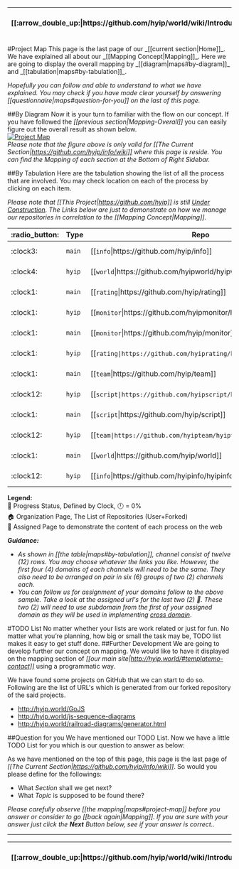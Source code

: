 <table>
  <thead>
    <tr>
      <th>[[:arrow_double_up:|https://github.com/hyip/world/wiki/Introduction]]</th>
      <th>[[:arrow_up_small:|https://github.com/hyipworld/hyipworld.github.io/wiki/Introduction]]</th>
      <th>[[:rewind:|Introduction]] [[Intro|Introduction]]</th>
      <th>[[:arrow_backward:|Mapping-Overall]] [[Prev|Mapping-Overall]]</th>
      <th>[[:repeat:|maps#project-map]] [[Reload|maps]]</th>
      <th>Last :arrow_forward:</th>
      <th>[[Next|https://github.com/hyip/rating]] [[:fast_forward:|https://github.com/hyip/rating]]</th>
      <th>[[:arrow_down_small:|https://github.com/hyip/rating]]</th>
      <th>[[:arrow_double_down:|https://github.com/hyip/rating/wiki/Introduction]]</th>
    </tr>
  </thead>
</table>
#Project Map
This page is the last page of our _[[current section|Home]]_. We have explained all about our _[[Mapping Concept|Mapping]]_. Here we are going to display the overall mapping by _[[diagram|maps#by-diagram]]_ and _[[tabulation|maps#by-tabulation]]_.  

_Hopefully you can follow and able to understand to what we have explained. You may check if you have made clear yourself by answering [[questionnaire|maps#question-for-you]] on the last of this page._

##By Diagram
Now it is your turn to familiar with the flow on our concept. If you have followed the _[[previous section|Mapping-Overall]]_ you can easily figure out the overall result as shown below.  
[![Project Map](https://hyipworld.github.io/images/github/doc/info.png)](https://tophyipmonitor.wordpress.com/hyip-world/)      
_Please note that the figure above is only valid for [[The Current Section|https://github.com/hyip/info/wiki]] where this page is reside. You can find the Mapping of each section at the Bottom of Right Sidebar._

##By Tabulation
Here are the tabulation showing the list of all the process that are involved. You may check location on each of the process by clicking on each item.

_Please note that [[This Project|https://github.com/hyip]] is still <u>Under Construction</u>. The Links below are just to demonstrate on how we manage our repositories in correlation to the [[Mapping Concept|Mapping]]._
<table>
  <thead>
    <tr>
      <th>:radio_button:</th>
      <th>Type</th>
      <th>Repo</th>
      <th>Wiki</th>
      <th>Team</th>
      <th>Platform</th>
      <th>Channel</th>
    </tr>
  </thead>
  <tbody>
    <tr>
      <td scope="row">:clock3:</td>
      <td scope="row"><code>main</code></td>
      <td>[[<code>info</code>|https://github.com/hyip/info]]</td>
      <td>[[<code>info</code>|https://github.com/hyip/info/wiki]]</td>
      <td scope="row"><img src="https://avatars1.githubusercontent.com/u/8466209?v=20&s=20"></td>
      <td scope="row"><a href="https://en.wikipedia.org/" target="_blank"><img src="https://lh3.googleusercontent.com/-EldBrDTTmUA/AAAAAAAAAAI/AAAAAAAAAIA/-bt7sByI8-Q/s20-c-a/photo.jpg"></a></td>
      <td scope="row">
<a href="https://www.facebook.com/hyipproject"><img src="https://avatars0.githubusercontent.com/u/69631?v=20&s=20"></a>
<a href="https://twitter.com/BeSweetRetweets"><img src="https://avatars0.githubusercontent.com/u/50278?v=20&s=20"></a>
<a href="https://google.com/+TopHYIPsinfoGigafeed"><img src="https://avatars0.githubusercontent.com/u/3597853?v=20&s=20"></a>
<a href="https://tophyipmonitor.wordpress.com/category/hyip/"><img src="https://avatars0.githubusercontent.com/u/276006?v=20&s=20"></a>
<a href="https://www.reddit.com/user/hyips/"><img src="https://avatars0.githubusercontent.com/u/14248?v=20&s=20"></a>
<a href="https://delicious.com/tophyipsinfo"><img src="https://lh3.googleusercontent.com/-jKtpsvVitSk/VipNbfjC1KI/AAAAAAAAAV4/dgoCUDLzyLw/s20/delicious.png"></a>
      </td>
    </tr>
    <tr>
      <td scope="row">:clock4:</td>
      <td scope="row"><code>hyip</code></td>
      <td>[[<code>world</code>|https://github.com/hyipworld/hyipworld.github.io]]</td>
      <td>[[<code>world</code>|https://github.com/hyipworld/hyipworld.github.io/wiki]]</td>
      <td scope="row"><img src="https://avatars1.githubusercontent.com/u/8466209?v=20&s=20"></td>
      <td scope="row">[[:house:|https://github.com/hyipworld]] [[:cinema:|http://hyip.world/]] </td>
      <td scope="row">
<a href="https://www.facebook.com/hyipworld"><img src="https://avatars0.githubusercontent.com/u/69631?v=20&s=20"></a>
<a href="https://twitter.com/hyip_world"><img src="https://avatars0.githubusercontent.com/u/50278?v=20&s=20"></a>
<a href="https://google.com/+TopHYIPsinfoGigafeed"><img src="https://avatars0.githubusercontent.com/u/3597853?v=20&s=20"></a>
<a href="https://tophyipmonitor.wordpress.com/hyip-world/"><img src="https://avatars0.githubusercontent.com/u/276006?v=20&s=20"></a>
<a href="https://disqus.com/by/hyips/"><img src="https://lh3.googleusercontent.com/-cV5C51pgAbg/VipJ2i2FGLI/AAAAAAAAAVM/e8N-UaHMRpw/w20-h20-p/disqus.png"></a>
<a href="https://about.me/hyip.world"><img src="https://avatars0.githubusercontent.com/u/951002?v=20&s=20"></a>
      </td>
    </tr>
    <tr>
      <td scope="row">:clock1:</td>
      <td scope="row"><code>main</code></td>
      <td>[[<code>rating</code>|https://github.com/hyip/rating]]</td>
      <td>[[<code>rating</code>|https://github.com/hyip/rating/wiki]]</td>
      <td scope="row"><img src="https://avatars1.githubusercontent.com/u/14160646?v=20&s=20"></td>
      <td scope="row"><a href="https://github.com/google" target="_blank"><img src="https://avatars0.githubusercontent.com/u/1342004?v=20&s=20"></a></td>
      <td scope="row">
<a href="https://www.facebook.com/TopHyipsDotInfo"><img src="https://avatars0.githubusercontent.com/u/69631?v=20&s=20"></a>
<a href="maps#project-map"><img src="https://avatars0.githubusercontent.com/u/50278?v=20&s=20"></a>
<a href="maps#project-map"><img src="https://avatars0.githubusercontent.com/u/3597853?v=20&s=20"></a>
<a href="https://tophyipmonitor.wordpress.com/category/hyip-rating/"><img src="https://avatars0.githubusercontent.com/u/276006?v=20&s=20"></a>
<a href="https://www.pinterest.com/HyipMonitor/"><img src="https://avatars3.githubusercontent.com/u/541152?v=20&s=20"></a>
<a href="http://en.gravatar.com/tophyips"><img src="http://www.gravatar.com/avatar/00000000000000000000000000000000?s=20"></a>
      </td>
    </tr>
    <tr>
      <td scope="row">:clock1:</td>
      <td scope="row"><code>hyip</code></td>
      <td>[[<code>monitor</code>|https://github.com/hyipmonitor/hyipmonitor.github.io]] </td>
      <td>[[<code>monitor|https://github.com/hyipmonitor/hyipmonitor.github.io/wiki]]</code></td>
      <td scope="row"><img src="https://avatars1.githubusercontent.com/u/14018681?v=20&s=20"</td>
      <td scope="row">[[:house:|https://github.com/hyipmonitor]] [[:cinema:|http://hyipmonitors.info/]] </td>
      <td scope="row">
<a href="https://www.facebook.com/hyipmonitors.info"><img src="https://avatars0.githubusercontent.com/u/69631?v=20&s=20"></a>
<a href="maps#project-map"><img src="https://avatars0.githubusercontent.com/u/50278?v=20&s=20"></a>
<a href="maps#project-map"><img src="https://avatars0.githubusercontent.com/u/3597853?v=20&s=20"></a>
<a href="https://tophyipmonitor.wordpress.com/hyip-monitors/"><img src="https://avatars0.githubusercontent.com/u/276006?v=20&s=20"></a>
<a href="http://www.linkedin.com/company/hyip-monitor"><img src="http://www.gravatar.com/avatar/7155494da5d4092de2988069d5534d00?s=20"></a>
<a href="https://about.me/hyipmonitors.info"><img src="https://avatars0.githubusercontent.com/u/951002?v=20&s=20"></a>
      </td>
    </tr>
    <tr>
      <td scope="row">:clock1:</td>
      <td scope="row"><code>main</code></td>
      <td>[[<code>monitor</code>|https://github.com/hyip/monitor]]</td>
      <td>[[<code>monitor</code>|https://github.com/hyip/monitor/wiki]]</td>
      <td scope="row"><img src="https://avatars1.githubusercontent.com/u/14018681?v=20&s=20"</td>
      <td scope="row"><a href="https://github.com/aws" target="_blank"><img src="https://lh5.googleusercontent.com/-LNdqhqT7v3w/T4itJ_UEeFI/AAAAAAAAJUE/B9Os5cJUxUA/s20-no/GooglePlusProfileImage.png"></a></td>
      <td scope="row">
<a href="https://www.facebook.com/tophyipmonitors"><img src="https://avatars0.githubusercontent.com/u/69631?v=20&s=20"></a>
<a href="https://twitter.com/tophyipmonitor"><img src="https://avatars0.githubusercontent.com/u/50278?v=20&s=20"></a>
<a href="https://google.com/+TopHyipMonitors"><img src="https://avatars0.githubusercontent.com/u/3597853?v=20&s=20"></a>
<a href="https://tophyipmonitor.wordpress.com/category/hyip-monitor/"><img src="https://avatars0.githubusercontent.com/u/276006?v=20&s=20"></a>
<a href="https://moz.com/community/users/4037583"><img src="http://lh3.googleusercontent.com/-PdKcIPUm-Cs/AAAAAAAAAAI/AAAAAAAALEI/HV6em-KZ-yU/s20-c-a/photo.jpg"></a>
<a href="http://en.gravatar.com/tophyipmonitor"><img src="http://www.gravatar.com/avatar/00000000000000000000000000000000?s=20"></a>
      </td>
    </tr>
    <tr>
      <td scope="row">:clock1:</td>
      <td scope="row"><code>hyip</code></td>
      <td>[[<code>rating|https://github.com/hyiprating/hyiprating.github.io]]</code></td>
      <td>[[<code>rating|https://github.com/hyiprating/hyiprating.github.io/wiki]]</code></td>
      <td scope="row"><img src="https://avatars1.githubusercontent.com/u/14160646?v=20&s=20"></td>
      <td scope="row">[[:house:|https://github.com/hyiprating]] [[:cinema:|http://tophyips.info/]] </td>
      <td scope="row">
<a href="https://www.facebook.com/tophyips.info"><img src="https://avatars0.githubusercontent.com/u/69631?v=20&s=20"></a>
<a href="maps#project-map"><img src="https://avatars0.githubusercontent.com/u/50278?v=20&s=20"></a>
<a href="maps#project-map"><img src="https://avatars0.githubusercontent.com/u/3597853?v=20&s=20"></a>
<a href="https://tophyipmonitor.wordpress.com/hyip-rating/"><img src="https://avatars0.githubusercontent.com/u/276006?v=20&s=20"></a>
<a href="http://www.linkedin.com/company/hyip-analysis"><img src="http://www.gravatar.com/avatar/7155494da5d4092de2988069d5534d00?s=20"></a>
<a href="https://about.me/tophyips.info"><img src="https://avatars0.githubusercontent.com/u/951002?v=20&s=20"></a>
      </td>
    </tr>
    <tr>
      <td scope="row">:clock1:</td>
      <td scope="row"><code>main</code></td>
      <td>[[<code>team</code>|https://github.com/hyip/team]]</td>
      <td>[[<code>team</code>|https://github.com/hyip/team/wiki]]</td>
      <td scope="row"><img src="https://avatars2.githubusercontent.com/u/11927583?v=10&s=20"></td>
      <td scope="row"><a href="https://github.com/atlassian" target="_blank"><img src="https://avatars3.githubusercontent.com/u/168166?v=20&s=20"></a></td>
      <td scope="row">
<a href="maps#project-map"><img src="https://avatars0.githubusercontent.com/u/69631?v=20&s=20"></a>
<a href="maps#project-map"><img src="https://avatars0.githubusercontent.com/u/50278?v=20&s=20"></a>
<a href="maps#project-map"><img src="https://avatars0.githubusercontent.com/u/3597853?v=20&s=20"></a>
<a href="https://tophyipmonitor.wordpress.com/category/hyip-forum/"><img src="https://avatars0.githubusercontent.com/u/276006?v=20&s=20"></a>
<a href="https://github.com/hyip/rating/wiki/HYIP-Forums"><img src="https://avatars0.githubusercontent.com/u/9919?v=20&s=20"></a>
<a href="http://mashable.com/people/hyip/"><img src="https://avatars3.githubusercontent.com/u/173374?v=3&s=20"></a>
      </td>
    </tr>
    <tr>
      <td scope="row">:clock12:</td>
      <td scope="row"><code>hyip</code></td>
      <td>[[<code>script|https://github.com/hyipscript/hyipscript.github.io]]</code></td>
      <td>[[<code>script|https://github.com/hyipscript/hyipscript.github.io/wiki]]</code></td>
      <td scope="row"><img src="https://avatars1.githubusercontent.com/u/14160646?v=20&s=20"></td>
      <td scope="row">[[:house:|https://github.com/hyipscript]] [[:cinema:|http://hyipscript.info/]] </td>
      <td scope="row">
<a href="https://www.facebook.com/hyipscript.info"><img src="https://avatars0.githubusercontent.com/u/69631?v=20&s=20"></a>
<a href="https://twitter.com/hyip_script"><img src="https://avatars0.githubusercontent.com/u/50278?v=20&s=20"></a>
<a href="https://google.com/+HyipScript"><img src="https://avatars0.githubusercontent.com/u/3597853?v=20&s=20"></a>
<a href="https://tophyipmonitor.wordpress.com/hyip-scripts/"><img src="https://avatars0.githubusercontent.com/u/276006?v=20&s=20"></a>
<a href="http://www.linkedin.com/company/hyip-script"><img src="http://www.gravatar.com/avatar/7155494da5d4092de2988069d5534d00?s=20"></a>
<a href="https://about.me/hyipscript.info"><img src="https://avatars0.githubusercontent.com/u/951002?v=20&s=20"></a>
      </td>
    </tr>
    <tr>
      <td scope="row">:clock1:</td>
      <td scope="row"><code>main</code></td>
      <td>[[<code>script</code>|https://github.com/hyip/script]]</td>
      <td>[[<code>script</code>|https://github.com/hyip/script/wiki]]</td>
      <td scope="row"><img src="https://avatars1.githubusercontent.com/u/14160646?v=20&s=20"></td>
      <td scope="row"><a href="https://sourceforge.net/projects/hyipscript/"><img src="https://sourceforge.net/favicon.ico"></a></td>
      <td scope="row">
<a href="https://www.facebook.com/hyipscripts"><img src="https://avatars0.githubusercontent.com/u/69631?v=20&s=20"></a>
<a href="maps#project-map"><img src="https://avatars0.githubusercontent.com/u/50278?v=20&s=20"></a>
<a href="maps#project-map"><img src="https://avatars0.githubusercontent.com/u/3597853?v=20&s=20"></a>
<a href="https://tophyipmonitor.wordpress.com/category/hyip-script/"><img src="https://avatars0.githubusercontent.com/u/276006?v=20&s=20"></a>
<a href="http://stackoverflow.com/users/4058484"><img src="https://lh3.googleusercontent.com/-DEYxYN_riUY/VipEhu1PPyI/AAAAAAAAAHg/UzX9Nw8QE8I/s20/stackoverflow.png"></a>
<a href="http://en.gravatar.com/tophyipscript"><img src="http://www.gravatar.com/avatar/00000000000000000000000000000000?s=20"></a>
      </td>
    </tr>
    <tr>
      <td scope="row">:clock12:</td>
      <td scope="row"><code>hyip</code></td>
      <td>[[<code>team|https://github.com/hyipteam/hyipteam.github.io]]</code></td>
      <td>[[<code>team</code>|https://github.com/hyipteam/hyipteam.github.io/wiki]]</td>
      <td scope="row"><img src="https://avatars2.githubusercontent.com/u/11927583?v=10&s=20"></td>
      <td scope="row">[[:house:|https://github.com/hyipteam]] [[:cinema:|http://team.hyip.world/]] </td>
      <td scope="row">
<a href="maps#project-map"><img src="https://avatars0.githubusercontent.com/u/69631?v=20&s=20"></a>
<a href="maps#project-map"><img src="https://avatars0.githubusercontent.com/u/50278?v=20&s=20"></a>
<a href="maps#project-map"><img src="https://avatars0.githubusercontent.com/u/3597853?v=20&s=20"></a>
<a href="https://tophyipmonitor.wordpress.com/hyip-forums/"><img src="https://avatars0.githubusercontent.com/u/276006?v=20&s=20"></a>
<a href="https://www.linkedin.com/company/hyip-reviews"><img src="http://www.gravatar.com/avatar/7155494da5d4092de2988069d5534d00?s=20"></a>
<a href="https://about.me/hyipmonitor"><img src="https://avatars0.githubusercontent.com/u/951002?v=20&s=20"></a>
      </td>
    </tr>
    <tr>
      <td scope="row">:clock1:</td>
      <td scope="row"><code>main</code></td>
      <td>[[<code>world</code>|https://github.com/hyip/world]]</td>
      <td>[[<code>world</code>|https://github.com/hyip/world/wiki]]</td>
      <td scope="row"><img src="https://avatars1.githubusercontent.com/u/8466209?v=20&s=20"></td>
      <td scope="row"><a href="https://en.wikipedia.org/wiki/User:Hyipworld"><img src="http://hyip.world/favicon.ico"></a></td>
      <td scope="row">
<a href="maps#project-map"><img src="https://avatars0.githubusercontent.com/u/69631?v=20&s=20"></a>
<a href="maps#project-map"><img src="https://avatars0.githubusercontent.com/u/50278?v=20&s=20"></a>
<a href="maps#project-map"><img src="https://avatars0.githubusercontent.com/u/3597853?v=20&s=20"></a>
<a href="https://tophyipmonitor.wordpress.com/category/our-project/"><img src="https://avatars0.githubusercontent.com/u/276006?v=20&s=20"></a>
<a href="http://www.stumbleupon.com/stumbler/TopHyipMonitor"><img src="https://avatars1.githubusercontent.com/u/359869?v=3&s=20"></a>
<a href="http://en.gravatar.com/tophyipworld"><img src="http://www.gravatar.com/avatar/00000000000000000000000000000000?s=20"></a>
      </td>
    </tr>
    <tr>
      <td scope="row">:clock12:</td>
      <td scope="row"><code>hyip</code></td>
      <td>[[<code>info</code>|https://github.com/hyipinfo/hyipinfo.github.io]]</td>
      <td>[[<code>info</code>|https://github.com/hyipinfo/hyipinfo.github.io/wiki]]</td>
      <td scope="row"><img src="https://avatars1.githubusercontent.com/u/8466209?v=20&s=20"></td>
      <td scope="row">[[:house:|https://github.com/hyipinfo]] [[:cinema:|http://info.hyip.world/]] </td>
      <td scope="row">
<a href="https://www.facebook.com/hyipblogs"><img src="https://avatars0.githubusercontent.com/u/69631?v=20&s=20"></a>
<a href="maps#project-map"><img src="https://avatars0.githubusercontent.com/u/50278?v=20&s=20"></a>
<a href="maps#project-map"><img src="https://avatars0.githubusercontent.com/u/3597853?v=20&s=20"></a>
<a href="https://tophyipmonitor.wordpress.com/hyip-business/"><img src="https://avatars0.githubusercontent.com/u/276006?v=20&s=20"></a>
<a href="http://tophyipmonitor.tumblr.com/"><img src="https://avatars0.githubusercontent.com/u/366151?v=20&s=20"></a>
<a href="maps#project-map"><img src="https://avatars0.githubusercontent.com/u/951002?v=20&s=20"></a>
      </td>
    </tr>
  </tbody>
</table>

**Legend:**  
:radio_button: Progress Status, Defined by Clock, :clock12: = 0%  
:house: Organization Page, The List of Repositories (User+Forked)  
:cinema: Assigned Page to demonstrate the content of each process on the web  

**_Guidance:_**
* _As shown in [[the table|maps#by-tabulation]], channel consist of twelve (12) rows. You may choose whatever the links you like. However, the first four (4) domains of each channels will need to be the same. They also need to be arranged on pair in six (6) groups of two (2) channels each._  
* _You can follow us for assignment of your domains follow to the above sample. Take a look at the assigned url's for the last two (2) :cinema:. These two (2) will need to use subdomain from the first of your assigned domain as they will be used in implementing <a href="https://en.wikipedia.org/wiki/Cross-origin_resource_sharing" target="_blank">cross domain</a>_.

#TODO List
No matter whether your lists are work related or just for fun. No matter what you’re planning, how big or small the task may be, TODO list makes it easy to get stuff done. 
##Further Development
We are going to develop further our concept on mapping. We would like to have it displayed on the mapping section of _[[our main site|http://hyip.world/#templatemo-contact]]_ using a programmatic way. 

We have found some projects on GitHub that we can start to do so. Following are the list of URL's which is generated from our forked repository of the said projects.
 
- http://hyip.world/GoJS  
- http://hyip.world/js-sequence-diagrams  
- http://hyip.world/railroad-diagrams/generator.html 
 
##Question for you
We have mentioned our TODO List. Now we have a little TODO List for you which is our question to answer as below: 

As we have mentioned on the top of this page, this page is the last page of _[[The Current Section|https://github.com/hyip/info/wiki]]_. So would you please define for the followings:
* What _Section_ shall we get next? 
* What _Topic_ is supposed to be found there?   
 
_Please carefully observe [[the mapping|maps#project-map]] before you answer or consider to go [[back again|Mapping]]. If you are sure with your answer just click the **Next** Button below, see if your answer is correct.._
***
<table>
  <thead>
    <tr>
      <th>[[:arrow_double_up:|https://github.com/hyip/world/wiki/Introduction]]</th>
      <th>[[:arrow_up_small:|https://github.com/hyipworld/hyipworld.github.io/wiki/Introduction]]</th>
      <th>[[:rewind:|Introduction]] [[Intro|Introduction]]</th>
      <th>[[:arrow_backward:|Mapping-Overall]] [[Prev|Mapping-Overall]]</th>
      <th>[[:repeat:|maps#project-map]] [[Reload|maps]]</th>
      <th>Last :arrow_forward:</th>
      <th>[[Next|https://github.com/hyip/rating]] [[:fast_forward:|https://github.com/hyip/rating]]</th>
      <th>[[:arrow_down_small:|https://github.com/hyip/rating]]</th>
      <th>[[:arrow_double_down:|https://github.com/hyip/rating/wiki/Introduction]]</th>
    </tr>
  </thead>
</table>
